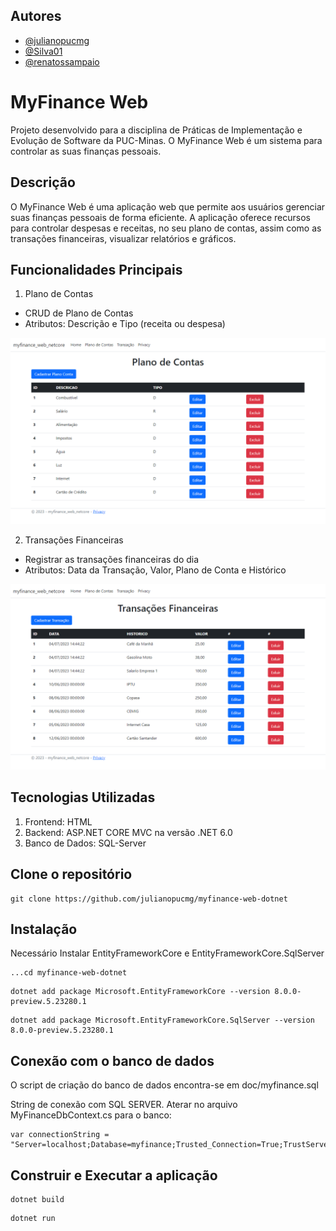 

## Autores

- [@julianopucmg](https://github.com/julianopucmg)
- [@Silva01](https://github.com/Silva01)
- [@renatossampaio](https://github.com/renatossampaio)


# MyFinance Web

Projeto desenvolvido para a disciplina de Práticas de Implementação e Evolução de Software da PUC-Minas. O MyFinance Web é um sistema para controlar as suas finanças pessoais.

## Descrição
O MyFinance Web é uma aplicação web que permite aos usuários gerenciar suas finanças pessoais de forma eficiente. A aplicação oferece recursos para controlar despesas e receitas, no seu plano de contas, assim como as transações financeiras, visualizar relatórios e gráficos.


## Funcionalidades Principais

1. Plano de Contas
* CRUD de Plano de Contas
* Atributos: Descrição e Tipo (receita ou despesa)

![Screenshot](docs/tela_plano.png)

2. Transações Financeiras
* Registrar as transações financeiras do dia
* Atributos: Data da Transação, Valor, Plano de Conta e Histórico

![Screenshot](docs/tela_transacao.png)

## Tecnologias Utilizadas

1. Frontend: HTML
2. Backend: ASP.NET CORE MVC na versão .NET 6.0
3. Banco de Dados: SQL-Server


## Clone o repositório

```
git clone https://github.com/julianopucmg/myfinance-web-dotnet
```

## Instalação

Necessário Instalar EntityFrameworkCore e EntityFrameworkCore.SqlServer

```
...cd myfinance-web-dotnet
```

```
dotnet add package Microsoft.EntityFrameworkCore --version 8.0.0-preview.5.23280.1
```
```
dotnet add package Microsoft.EntityFrameworkCore.SqlServer --version 8.0.0-preview.5.23280.1
```

## Conexão com o banco de dados

O script de criação do banco de dados encontra-se em doc/myfinance.sql

String de conexão com SQL SERVER. Aterar no arquivo MyFinanceDbContext.cs para o banco:
```
var connectionString = "Server=localhost;Database=myfinance;Trusted_Connection=True;TrustServerCertificate=True";
```


## Construir e Executar a aplicação
```
dotnet build
```
```
dotnet run
```



